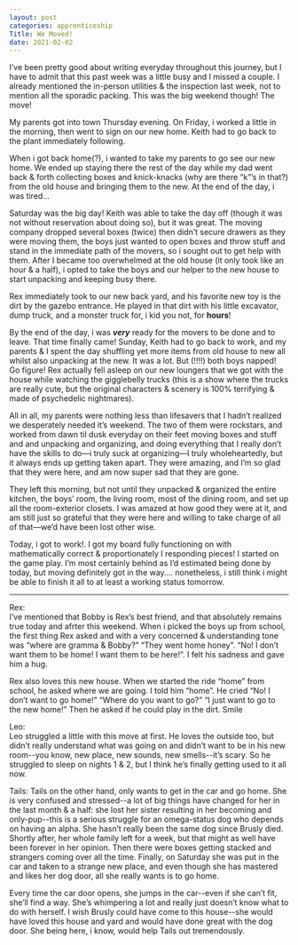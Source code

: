 ```yaml
---
layout: post 
categories: apprenticeship
Title: We Moved!
date: 2021-02-02
---
```


I’ve been pretty good about writing everyday throughout this journey, but I have to admit that this past week was a little busy and I missed a couple.  I already mentioned the in-person utilities & the inspection last week, not to mention all the sporadic packing.  This was the big weekend though!  The move!

My parents got into town Thursday evening.  On Friday, i worked a little in the morning, then went to sign on our new home.  Keith had to go back to the plant immediately following.

When i got back home(?), i wanted to take my parents to go see our new home.  We ended up staying there the rest of the day while my dad went back & forth collecting boxes and knick-knacks (why are there “k”’s in that?) from the old house and bringing them to the new.  At the end of the day, i was tired…

Saturday was the big day!  Keith was able to take the day off (though it was not without reservation about doing so), but it was great.  The moving company dropped several boxes (twice) then didn’t secure drawers as they were moving them, the boys just wanted to open boxes and throw stuff and stand in the immediate path of the movers, so i sought out to get help with them.  After I became too overwhelmed at the old house (it only took like an hour & a half), i opted to take the boys and our helper to the new house to start unpacking and keeping busy there.  

Rex immediately took to our new back yard, and his favorite new toy is the dirt by the gazebo entrance.  He played in that dirt with his little excavator, dump truck, and a monster truck for, i kid you not, for **hours**! 

By the end of the day, i was ***very*** ready for the movers to be done and to leave.  That time finally came!  Sunday, Keith had to go back to work, and my parents & I spent the day shuffling yet more items from old house to new all whilst also unpacking at the new.  It was a lot.  But (!!!!) both boys napped!  Go figure!  Rex actually fell asleep on our new loungers that we got with the house while watching the gigglebelly trucks (this is a show where the trucks are really cute, but the original characters & scenery is 100% terrifying & made of psychedelic nightmares).  

All in all, my parents were nothing less than lifesavers that I hadn’t realized we desperately needed it’s weekend.  The two of them were rockstars, and worked from dawn til dusk everyday on their feet moving boxes and stuff and and unpacking and organizing, and doing everything that I really don’t have the skills to do—i truly suck at organizing—I truly wholeheartedly, but it always ends up getting taken apart.  They were amazing, and I’m so glad that they were here, and am now super sad that they are gone. 

They left this morning, but not until they unpacked & organized the entire kitchen, the boys’ room, the living room, most of the dining room, and set up all the room-exterior closets.  I was amazed at how good they were at it, and am still just so grateful that they were here and willing to take charge of all of that—we’d have been lost other wise.

Today, i got to work!.  I got my board fully functioning on with mathematically correct & proportionately I responding pieces!  I started on the game play.  I’m most certainly behind as I’d estimated being done by today, but moving definitely got in the way…. nonetheless, i still think i might be able to finish it all to at least a working status tomorrow.

***
Rex:  
I’ve mentioned that Bobby is Rex’s best friend, and that absolutely remains true today and afrter this weekend.  When i picked the boys up from school, the first thing Rex asked and with a very concerned & understanding tone was “where are gramma & Bobby?”  “They went home honey”.  “No!  I don’t want them to be home!  I want them to be here!”.  I felt his sadness and gave him a hug.  

Rex also loves this new house.  When we started the ride “home” from school, he asked where we are going.  I told him “home”.  He cried “No!  I don’t want to go home!”  “Where do you want to go?”  “I just want to go to the new home!”  Then he asked if he could play in the dirt.  Smile


Leo:  
Leo struggled a little with this move at first.  He loves the outside too, but didn’t really understand what was going on and didn’t want to be in his new room--you know, new place, new sounds, new smells--it’s scary.  So he struggled to sleep on nights 1 & 2, but I think he’s finally getting used to it all now.  

Tails:
Tails on the other hand, only wants to get in the car and go home.  She is very confused and stressed--a lot of big things have changed for her in the last month & a half: she lost her sister resulting in her becoming and only-pup--this is a serious struggle for an omega-status dog who depends on having an alpha.  She hasn’t really been the same dog since Brusly died.  Shortly after, her whole family left for a week, but that might as well have been forever in her opinion.  Then there were boxes getting stacked and strangers coming over all the time.  Finally, on Saturday she was put in the car and taken to a strange new place, and even though she has mastered and likes her dog door, all she really wants is to go home. 

Every time the car door opens, she jumps in the car--even if she can’t fit, she’ll find a way.  She’s whimpering a lot and really just doesn’t know what to do with herself.  I wish Brusly could have come to this house--she would have loved this house and yard and would have done great with the dog door.  She being here, i know, would help Tails out  tremendously.  

